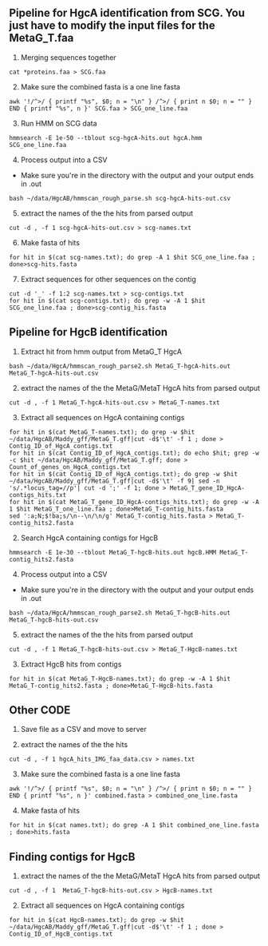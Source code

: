 ## Pipeline for HgcA identification from SCG. You just have to modify the input files for the MetaG_T.faa

1. Merging sequences together

```{BASH}
cat *proteins.faa > SCG.faa
```
2. Make sure the combined fasta is a one line fasta
```{BASH}
awk '!/^>/ { printf "%s", $0; n = "\n" } /^>/ { print n $0; n = "" } END { printf "%s", n }' SCG.faa > SCG_one_line.faa
```
3. Run HMM on SCG data
```{BASH}
hmmsearch -E 1e-50 --tblout scg-hgcA-hits.out hgcA.hmm SCG_one_line.faa
```
4. Process output into a CSV
- Make sure you're in the directory with the output and your output ends in .out
```{BASH}
bash ~/data/HgcAB/hmmscan_rough_parse.sh scg-hgcA-hits-out.csv
```
5. extract the names of the the hits from parsed output
```{BASH}
cut -d , -f 1 scg-hgcA-hits-out.csv > scg-names.txt
```
6. Make fasta of hits

```{BASH}
for hit in $(cat scg-names.txt); do grep -A 1 $hit SCG_one_line.faa ; done>scg-hits.fasta
```

7. Extract sequences for other sequences on the contig
```{BASH}
cut -d '_' -f 1:2 scg-names.txt > scg-contigs.txt
for hit in $(cat scg-contigs.txt); do grep -w -A 1 $hit SCG_one_line.faa ; done>scg-contig_his.fasta
```

## Pipeline for HgcB identification

1. Extract hit from hmm output from MetaG_T HgcA
```{BASH}
bash ~/data/HgcA/hmmscan_rough_parse2.sh MetaG_T-hgcA-hits.out MetaG_T-hgcA-hits-out.csv
```

2. extract the names of the the MetaG/MetaT HgcA hits from parsed output
```{BASH}
cut -d , -f 1 MetaG_T-hgcA-hits-out.csv > MetaG_T-names.txt
```
3. Extract all sequences on HgcA containing contigs
```{BASH}
for hit in $(cat MetaG_T-names.txt); do grep -w $hit ~/data/HgcAB/Maddy_gff/MetaG_T.gff|cut -d$'\t' -f 1 ; done > Contig_ID_of_HgcA_contigs.txt
for hit in $(cat Contig_ID_of_HgcA_contigs.txt); do echo $hit; grep -w -c $hit ~/data/HgcAB/Maddy_gff/MetaG_T.gff; done > Count_of_genes_on_HgcA_contigs.txt
for hit in $(cat Contig_ID_of_HgcA_contigs.txt); do grep -w $hit ~/data/HgcAB/Maddy_gff/MetaG_T.gff|cut -d$'\t' -f 9| sed -n 's/.*locus_tag=//p'| cut -d ';' -f 1; done > MetaG_T_gene_ID_HgcA-contigs_hits.txt
for hit in $(cat MetaG_T_gene_ID_HgcA-contigs_hits.txt); do grep -w -A 1 $hit MetaG_T_one_line.faa ; done>MetaG_T-contig_hits.fasta
sed ':a;N;$!ba;s/\n--\n/\n/g' MetaG_T-contig_hits.fasta > MetaG_T-contig_hits2.fasta
```
2. Search HgcA containing contigs for HgcB
```{BASH}
hmmsearch -E 1e-30 --tblout MetaG_T-hgcB-hits.out hgcB.HMM MetaG_T-contig_hits2.fasta
```
4. Process output into a CSV
- Make sure you're in the directory with the output and your output ends in .out
```{BASH}
bash ~/data/HgcA/hmmscan_rough_parse2.sh MetaG_T-hgcB-hits.out MetaG_T-hgcB-hits-out.csv
```
5. extract the names of the the hits from parsed output
```{BASH}
cut -d , -f 1 MetaG_T-hgcB-hits-out.csv > MetaG_T-HgcB-names.txt
```
3. Extract HgcB hits from contigs
```{BASH}
for hit in $(cat MetaG_T-HgcB-names.txt); do grep -w -A 1 $hit MetaG_T-contig_hits2.fasta ; done>MetaG_T-HgcB-hits.fasta
```


## Other CODE


1. Save file as a CSV and move to server

1. extract the names of the the hits
```{BASH}
cut -d , -f 1 hgcA_hits_IMG_faa_data.csv > names.txt
```

3. Make sure the combined fasta is a one line fasta
```{BASH}
awk '!/^>/ { printf "%s", $0; n = "\n" } /^>/ { print n $0; n = "" } END { printf "%s", n }' combined.fasta > combined_one_line.fasta
```
4. Make fasta of hits

```{BASH}
for hit in $(cat names.txt); do grep -A 1 $hit combined_one_line.fasta ; done>hits.fasta
```
## Finding contigs for HgcB
1. extract the names of the the MetaG/MetaT HgcA hits from parsed output
```{BASH}
cut -d , -f 1  MetaG_T-hgcB-hits-out.csv > HgcB-names.txt
```
2. Extract all sequences on HgcA containing contigs
```{BASH}
for hit in $(cat HgcB-names.txt); do grep -w $hit ~/data/HgcAB/Maddy_gff/MetaG_T.gff|cut -d$'\t' -f 1 ; done > Contig_ID_of_HgcB_contigs.txt
```
